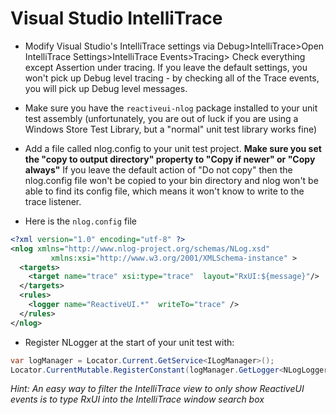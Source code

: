 # Visual Studio IntelliTrace

* Modify Visual Studio's IntelliTrace settings via Debug>IntelliTrace>Open
   IntelliTrace Settings>IntelliTrace Events>Tracing> Check everything except
   Assertion under tracing.  If you leave the default settings, you won't pick
   up Debug level tracing - by checking all of the Trace events, you will pick
   up Debug level messages.

* Make sure you have the `reactiveui-nlog` package installed to your unit test
   assembly (unfortunately, you are out of luck if you are using a Windows
   Store Test Library, but a "normal" unit test library works fine)

* Add a file called nlog.config to your unit test project.  __Make sure you
   set the "copy to output directory" property to "Copy if newer" or "Copy
   always"__  If you leave the default action of "Do not copy" then the
   nlog.config file won't be copied to your bin directory and nlog won't be
   able to find its config file, which means it won't know to write to the
   trace listener.

* Here is the `nlog.config` file

```xml
<?xml version="1.0" encoding="utf-8" ?>
<nlog xmlns="http://www.nlog-project.org/schemas/NLog.xsd"
         xmlns:xsi="http://www.w3.org/2001/XMLSchema-instance" >
  <targets>
    <target name="trace" xsi:type="trace"  layout="RxUI:${message}"/>
  </targets>
  <rules>
    <logger name="ReactiveUI.*"  writeTo="trace" />
  </rules>
</nlog>
```

* Register NLogger at the start of your unit test with:

``` cs
var logManager = Locator.Current.GetService<ILogManager>();
Locator.CurrentMutable.RegisterConstant(logManager.GetLogger<NLogLogger>(),typeof(IFullLogger));   
```

*Hint: An easy way to filter the IntelliTrace view to only show ReactiveUI
events is to type RxUI into the IntelliTrace window search box*

